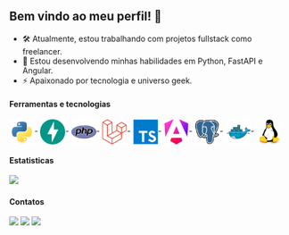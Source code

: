 ## Bem vindo ao meu perfil! 👋

- 🛠️ Atualmente, estou trabalhando com projetos fullstack como freelancer.
- 🌱 Estou desenvolvendo minhas habilidades em Python, FastAPI e Angular.
- ⚡ Apaixonado por tecnologia e universo geek.

#### Ferramentas e tecnologias
<div>
  <img align="center" height="45" width="45" src="https://raw.githubusercontent.com/devicons/devicon/master/icons/python/python-original.svg">-
  <img align="center" height="45" width="45" src="https://raw.githubusercontent.com/devicons/devicon/master/icons/fastapi/fastapi-original.svg">-
  <img align="center" height="45" width="45" src="https://raw.githubusercontent.com/devicons/devicon/master/icons/php/php-original.svg">-
  <img align="center" height="45" width="45" src="https://raw.githubusercontent.com/devicons/devicon/master/icons/laravel/laravel-original.svg">-
  <img align="center" height="45" width="45" src="https://raw.githubusercontent.com/devicons/devicon/master/icons/typescript/typescript-original.svg">-
  <img align="center" height="45" width="45" src="https://raw.githubusercontent.com/devicons/devicon/master/icons/angular/angular-original.svg">-
  <img align="center" height="45" width="45" src="https://raw.githubusercontent.com/devicons/devicon/master/icons/postgresql/postgresql-original.svg">-
  <img align="center" height="45" width="45" src="https://raw.githubusercontent.com/devicons/devicon/master/icons/docker/docker-original.svg">-
  <img align="center" height="45" width="45" src="https://raw.githubusercontent.com/devicons/devicon/master/icons/linux/linux-original.svg">
</div>

#### Estatisticas
<div>
  <img height="165em" src="https://github-readme-stats.vercel.app/api/top-langs/?username=filpss&layout=compact&langs_count=7&theme=tokyonight"/>
<!--   <img height="165em" src="https://github-readme-stats.vercel.app/api?username=filpss&show_icons=true&theme=tokyonight&include_all_commits=true&count_private=true"/> -->
</div>

#### Contatos
<div>
 <a href="filps._." target="_blank"><img src="https://img.shields.io/badge/Discord-7289DA?style=for-the-badge&logo=discord&logoColor=white" target="_blank"></a> 
  <a href = "mailto:filpsp2019@gmail.com"><img src="https://img.shields.io/badge/-Gmail-%23333?style=for-the-badge&logo=gmail&logoColor=white" target="_blank"></a>
  <a href="https://www.linkedin.com/in/filps" target="_blank"><img src="https://img.shields.io/badge/-LinkedIn-%230077B5?style=for-the-badge&logo=linkedin&logoColor=white" target="_blank"></a>   
</div>
